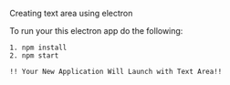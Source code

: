 Creating text area using electron 

To run your this electron app do the following:

	1. npm install
	2. npm start

	!! Your New Application Will Launch with Text Area!!
